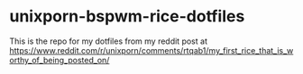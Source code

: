 # unixporn-bspwm-rice-dotfiles
This is the repo for my dotfiles from my reddit post at https://www.reddit.com/r/unixporn/comments/rtqab1/my_first_rice_that_is_worthy_of_being_posted_on/
